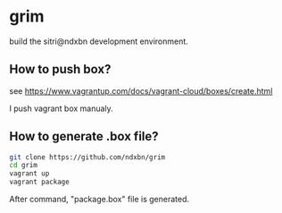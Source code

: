 # grim
build the sitri@ndxbn development environment.

## How to push box?
see https://www.vagrantup.com/docs/vagrant-cloud/boxes/create.html

I push vagrant box manualy.

## How to generate .box file?

```bash
git clone https://github.com/ndxbn/grim
cd grim
vagrant up
vagrant package
```

After command, "package.box" file is generated.
